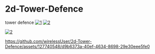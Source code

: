 # 2d-Tower-Defence
tower defence 
<a href="https://ibb.co/6JTy911"><img src="https://i.ibb.co/vvTcyQQ/1.png" alt="1" border="0"></a>
<a href="https://ibb.co/rtd1CxV"><img src="https://i.ibb.co/4f1568H/2.png" alt="2" border="0"></a>

<a href="https://imgbb.com/"><img src="https://i.ibb.co/0qxMnRm/2.png" alt="2" border="0"></a>


https://github.com/wirelessUser/2d-Tower-Defence/assets/127740548/d9b6373a-40ef-4634-8698-29e30eee5fe0


